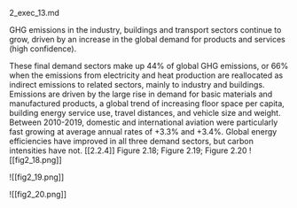 2_exec_13.md

GHG emissions in the industry, buildings and transport sectors continue to grow, driven by an increase in the global demand for products and services
 (high confidence).

These final demand sectors make up 44% of global GHG emissions, or 66% when the emissions from electricity and heat production are reallocated as indirect emissions to related sectors, mainly to industry and buildings. Emissions are driven by the large rise in demand for basic materials and manufactured products, a global trend of increasing floor space per capita, building energy service use, travel distances, and vehicle size and weight. Between 2010-2019, domestic and international aviation were particularly fast growing at average annual rates of +3.3% and +3.4%. Global energy efficiencies have improved in all three demand sectors, but carbon intensities have not. [[2.2.4]]
Figure 2.18; Figure 2.19; Figure 2.20
![[fig2_18.png]]

![[fig2_19.png]]

![[fig2_20.png]]